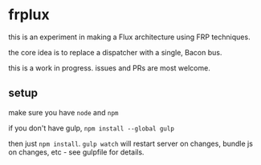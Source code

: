 # frplux

this is an experiment in making a Flux architecture using FRP techniques.

the core idea is to replace a dispatcher with a single, Bacon bus.

this is a work in progress. issues and PRs are most welcome.

## setup 

make sure you have `node` and `npm` 

if you don't have gulp, `npm install --global gulp`

then just `npm install`. `gulp watch` will restart server on changes, bundle js on changes, etc - see gulpfile for details.